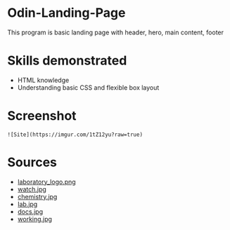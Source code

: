 # Odin-Landing-Page

This program is basic landing page with header, hero, main content, footer

# Skills demonstrated

-   HTML knowledge
-   Understanding basic CSS and flexible box layout

# Screenshot

    ![Site](https://imgur.com/1tZ12yu?raw=true)

# Sources

-   [laboratory_logo.png](https://icon-icons.com/ru/%D0%B7%D0%BD%D0%B0%D1%87%D0%BE%D0%BA/%D0%BB%D0%B0%D0%B1%D0%BE%D1%80%D0%B0%D1%82%D0%BE%D1%80%D0%B8%D1%8F-%D0%B4%D0%BE%D0%BC-%D0%BB%D0%B0%D0%B1%D0%BE%D1%80%D0%B0%D1%82%D0%BE%D1%80%D0%B8%D0%B8-%D0%BD%D0%B0%D1%83%D0%BA%D0%B0-%D0%B8%D1%81%D1%81%D0%BB%D0%B5%D0%B4%D0%BE%D0%B2%D0%B0%D0%BD%D0%B8%D1%8F/233293)
-   [watch.jpg](https://unsplash.com/photos/person-clicking-apple-watch-smartwatch-rCOWMC8qf8A?utm_content=creditShareLink&utm_medium=referral&utm_source=unsplash)
-   [chemistry.jpg](https://unsplash.com/photos/water-droplets-on-a-surface-5nI9N2wNcBU)
-   [lab.jpg](https://unsplash.com/photos/person-using-black-industrial-machine-r2tVRjxzFM8)
-   [docs.jpg](https://unsplash.com/photos/a-pile-of-laundry-sheets-sitting-on-top-of-a-wooden-table-QJ845YVq_bQ)
-   [working.jpg](https://unsplash.com/photos/woman-in-white-long-sleeve-shirt-using-black-laptop-computer-ZPeXrWxOjRQ)
